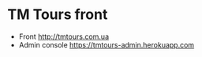# TM Tours front

* Front http://tmtours.com.ua
* Admin console https://tmtours-admin.herokuapp.com
